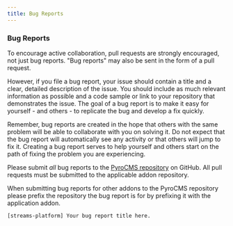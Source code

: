```yaml
---
title: Bug Reports  
---
```


### Bug Reports

To encourage active collaboration, pull requests are strongly encouraged, not just bug reports. "Bug reports" may also be sent in the form of a pull request.

However, if you file a bug report, your issue should contain a title and a clear, detailed description of the issue. You should include as much relevant information as possible and a code sample or link to your repository that demonstrates the issue. The goal of a bug report is to make it easy for yourself - and others - to replicate the bug and develop a fix quickly.

Remember, bug reports are created in the hope that others with the same problem will be able to collaborate with you on solving it. Do not expect that the bug report will automatically see any activity or that others will jump to fix it. Creating a bug report serves to help yourself and others start on the path of fixing the problem you are experiencing.

Please submit _all_ bug reports to the [PyroCMS repository](http://github.com/pyrocms/pyrocms) on GitHub. All pull requests must be submitted to the applicable addon repository.

When submitting bug reports for other addons to the PyroCMS repository please prefix the repository the bug report is for by prefixing it with the application addon.

    [streams-platform] Your bug report title here.
